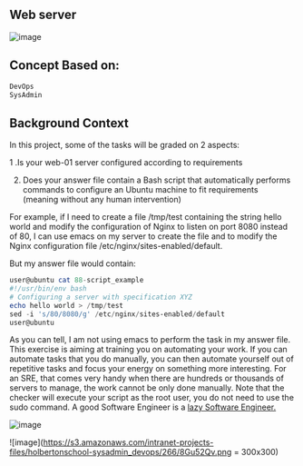 ## Web server
![image](https://lh3.googleusercontent.com/kfVLP6vYldtGctv88u-gglv9U4KVHbZBk34Su1Q5yGg1CdJycDXI5s7g5GjLRGNfrWfeeyd674hLpKXkkwwDmZZDMB-4FKbomDKjEwaL1w)
## Concept Based on:
``` Powershell
DevOps
SysAdmin

```
## Background Context

In this project, some of the tasks will be graded on 2 aspects:

1 .Is your web-01 server configured according to requirements

2. Does your answer file contain a Bash script that automatically performs commands to configure an Ubuntu machine to fit requirements (meaning without any human intervention)

For example, if I need to create a file /tmp/test containing the string hello world and modify the configuration of Nginx to listen on port 8080 instead of 80, I can use emacs on my server to create the file and to modify the Nginx configuration file /etc/nginx/sites-enabled/default.

But my answer file would contain:
``` powershell
user@ubuntu cat 88-script_example
#!/usr/bin/env bash
# Configuring a server with specification XYZ
echo hello world > /tmp/test
sed -i 's/80/8080/g' /etc/nginx/sites-enabled/default
user@ubuntu

```
As you can tell, I am not using emacs to perform the task in my answer file. This exercise is aiming at training you on automating your work. If you can automate tasks that you do manually, you can then automate yourself out of repetitive tasks and focus your energy on something more interesting. For an SRE, that comes very handy when there are hundreds or thousands of servers to manage, the work cannot be only done manually. Note that the checker will execute your script as the root user, you do not need to use the sudo command.
A good Software Engineer is a [lazy Software Engineer.](https://intranet.alxswe.com/rltoken/sRY__axKNHhNW0SVmsUC_A)

![image](https://s3.amazonaws.com/intranet-projects-files/holbertonschool-sysadmin_devops/266/82VsYEC.jpg)

![image](https://s3.amazonaws.com/intranet-projects-files/holbertonschool-sysadmin_devops/266/8Gu52Qv.png = 300x300)


   
